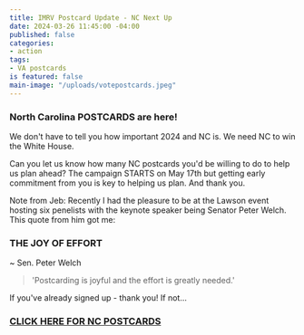 ```yaml
---
title: IMRV Postcard Update - NC Next Up
date: 2024-03-26 11:45:00 -04:00
published: false
categories:
- action
tags:
- VA postcards
is featured: false
main-image: "/uploads/votepostcards.jpeg"
---
```


### North Carolina POSTCARDS are here!

We don't have to tell you how important 2024 and NC is. We need NC to win the White House. 

Can you let us know how many NC postcards you'd be willing to do to help us plan ahead? The campaign STARTS on May 17th but getting early commitment from you is key to helping us plan. And thank you. 

Note from Jeb:
Recently I had the pleasure to be at the Lawson event hosting six penelists with the keynote speaker being Senator Peter Welch. This quote from him got me:

### THE JOY OF EFFORT
~ Sen. Peter Welch

> 'Postcarding is joyful and the effort is greatly needed.' 

If you've already signed up - thank you! If not...

### [CLICK HERE FOR NC POSTCARDS](https://docs.google.com/forms/d/e/1FAIpQLSeZBHUQE6mOk6ykVyZunhLyD0y7r7XGldno7vpxeImYzn3InQ/viewform)


 